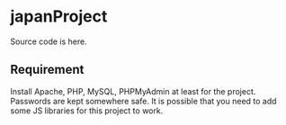 # japanProject

Source code is here.

## Requirement

Install Apache, PHP, MySQL, PHPMyAdmin at least for the project.
Passwords are kept somewhere safe. 
It is possible that you need to add some JS libraries for this project to work.